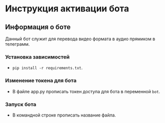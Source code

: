 # Инструкция активации бота

## Информация о боте
Данный бот служит для перевода видео формата в аудио прямиком в телеграмм.

### Установка зависимостей
* ```pip install -r requirements.txt```.

### Изменение токена для бота
* В файле app.py прописать токен доступа для бота в переменной ```bot```.

### Запуск бота
* В командной строке прописать название файла.

